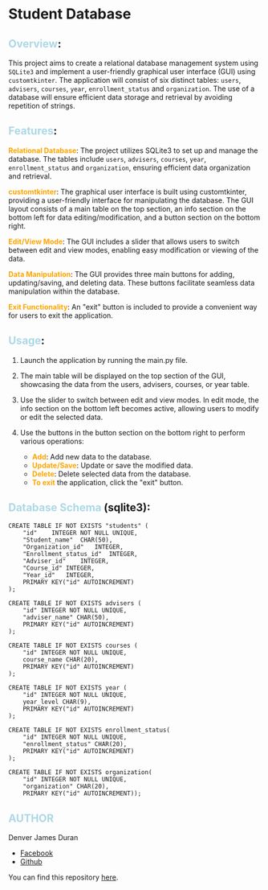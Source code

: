 # Student Database

## <strong style="color:lightblue">Overview</strong>:

This project aims to create a relational database management system using `SQLite3` and implement a user-friendly graphical user interface (GUI) using `customtkinter`. The application will consist of six distinct tables: `users`, `advisers`, `courses`, `year`, `enrollment_status` and `organization`. The use of a database will ensure efficient data storage and retrieval by avoiding repetition of strings.


## <strong style="color:lightblue">Features</strong>:

<strong style = "color:orange">Relational Database</strong>: The project utilizes SQLite3 to set up and manage the database. The tables include  `users`, `advisers`, `courses`, `year`, `enrollment_status` and `organization`, ensuring efficient data organization and retrieval.

<strong style = "color:orange">customtkinter</strong>: The graphical user interface is built using customtkinter, providing a user-friendly interface for manipulating the database. The GUI layout consists of a main table on the top section, an info section on the bottom left for data editing/modification, and a button section on the bottom right.

<strong style = "color:orange">Edit/View Mode</strong>: The GUI includes a slider that allows users to switch between edit and view modes, enabling easy modification or viewing of the data.

<strong style = "color:orange">Data Manipulation</strong>: The GUI provides three main buttons for adding, updating/saving, and deleting data. These buttons facilitate seamless data manipulation within the database.

<strong style = "color:orange">Exit Functionality</strong>: An "exit" button is included to provide a convenient way for users to exit the application.


## <strong style="color:lightblue">Usage</strong>:
1. Launch the application by running the main.py file.

2. The main table will be displayed on the top section of the GUI, showcasing the data from the users, advisers, courses, or year table.

3. Use the slider to switch between edit and view modes. In edit mode, the info section on the bottom left becomes active, allowing users to modify or edit the selected data.

4. Use the buttons in the button section on the bottom right to perform various operations:

    - <strong style = "color:orange">Add</strong>: Add new data to the database.
    - <strong style = "color:orange">Update/Save</strong>: Update or save the modified data.
    - <strong style = "color:orange">Delete</strong>: Delete selected data from the database.
    - <strong style = "color:orange">To exit</strong> the application, click the "exit" button.

## <strong style="color:lightblue">Database Schema</strong> (sqlite3):

    CREATE TABLE IF NOT EXISTS "students" (
        "id"	INTEGER NOT NULL UNIQUE,
        "Student_name"	CHAR(50),
        "Organization_id"	INTEGER,
        "Enrollment_status_id"	INTEGER,
        "Adviser_id"	INTEGER,
        "Course_id"	INTEGER,
        "Year_id"	INTEGER,
        PRIMARY KEY("id" AUTOINCREMENT)
    );

    CREATE TABLE IF NOT EXISTS advisers (
        "id" INTEGER NOT NULL UNIQUE,
        "adviser_name" CHAR(50),
        PRIMARY KEY("id" AUTOINCREMENT)
    );

    CREATE TABLE IF NOT EXISTS courses (
        "id" INTEGER NOT NULL UNIQUE,
        course_name CHAR(20),
        PRIMARY KEY("id" AUTOINCREMENT)
    );

    CREATE TABLE IF NOT EXISTS year (
        "id" INTEGER NOT NULL UNIQUE,
        year_level CHAR(9),
        PRIMARY KEY("id" AUTOINCREMENT)
    );

    CREATE TABLE IF NOT EXISTS enrollment_status(
        "id" INTEGER NOT NULL UNIQUE,
        "enrollment_status" CHAR(20),
        PRIMARY KEY("id" AUTOINCREMENT)
    );

    CREATE TABLE IF NOT EXISTS organization(
        "id" INTEGER NOT NULL UNIQUE,
        "organization" CHAR(20),
        PRIMARY KEY("id" AUTOINCREMENT));

## <strong style="color:lightblue">AUTHOR</strong>
Denver James Duran
- [Facebook](https://www.facebook.com/denver02.james14/)
- [Github](https://github.com/DDuran19)

You can find this repository [here](https://github.com/DDuran19/CRUD_student_database.git).
